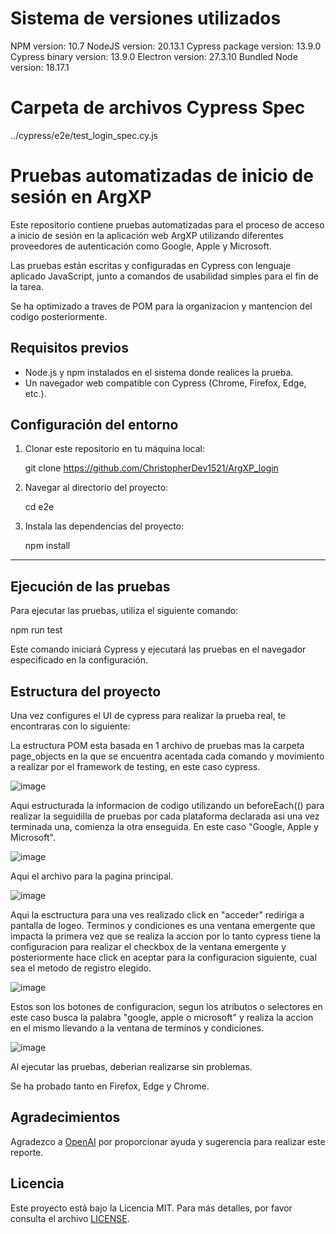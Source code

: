 # Sistema de versiones utilizados

NPM version: 10.7
NodeJS version: 20.13.1
Cypress package version: 13.9.0
Cypress binary version: 13.9.0
Electron version: 27.3.10
Bundled Node version: 18.17.1

# Carpeta de archivos Cypress Spec

../cypress/e2e/test_login_spec.cy.js

# Pruebas automatizadas de inicio de sesión en ArgXP

Este repositorio contiene pruebas automatizadas para el proceso de acceso a inicio de sesión en la aplicación web ArgXP utilizando diferentes proveedores de autenticación como Google, Apple y Microsoft. 


Las pruebas están escritas y configuradas en Cypress con lenguaje aplicado JavaScript, junto a comandos de usabilidad simples para el fin de la tarea.

Se ha optimizado a traves de POM para la organizacion y mantencion del codigo posteriormente.

## Requisitos previos

- Node.js y npm instalados en el sistema donde realices la prueba.
- Un navegador web compatible con Cypress (Chrome, Firefox, Edge, etc.).

## Configuración del entorno

1. Clonar este repositorio en tu máquina local:

   git clone https://github.com/ChristopherDev1521/ArgXP_login

2. Navegar al directorio del proyecto:

   cd e2e
   
4. Instala las dependencias del proyecto:

   npm install
   
------------------------------------------------

## Ejecución de las pruebas

Para ejecutar las pruebas, utiliza el siguiente comando:

  npm run test

Este comando iniciará Cypress y ejecutará las pruebas en el navegador especificado en la configuración.

## Estructura del proyecto

Una vez configures el UI de cypress para realizar la prueba real, te encontraras con lo siguiente:

La estructura POM esta basada en 1 archivo de pruebas mas la carpeta page_objects en la que se encuentra acentada cada comando y movimiento a realizar por el framework de testing, en este caso cypress.

![image](https://github.com/ChristopherDev1521/ArgXP_login/assets/151284229/5eb9bcd8-c14a-4f70-909f-4a52ceb8822b)

   Aqui estructurada la informacion de codigo utilizando un beforeEach(() para realizar la seguidilla de pruebas por cada plataforma declarada asi una vez terminada una, comienza la otra enseguida. En este caso "Google, Apple y Microsoft".

![image](https://github.com/ChristopherDev1521/ArgXP_login/assets/151284229/dfdbefaf-4755-4f11-9bd4-05b9371ce81f)

   Aqui el archivo para la pagina principal.

![image](https://github.com/ChristopherDev1521/ArgXP_login/assets/151284229/a1392e0b-274d-4e87-8487-eacfe1b33bd5)

   Aqui la esctructura para una ves realizado click en "acceder" rediriga a pantalla de logeo. 
   Terminos y condiciones es una ventana emergente que impacta la primera vez que se realiza la accion por lo tanto
   cypress tiene la configuracion para realizar el checkbox de la ventana emergente y posteriormente hace click en aceptar para la configuracion siguiente, cual sea el metodo de registro elegido.

![image](https://github.com/ChristopherDev1521/ArgXP_login/assets/151284229/fbdbb4da-d85b-4ccd-b06a-dc992e686753)

   Estos son los botones de configuracion, segun los atributos o selectores en este caso busca la palabra "google, apple o microsoft" y realiza la accion en el mismo llevando a la ventana de terminos y condiciones.

![image](https://github.com/ChristopherDev1521/ArgXP_login/assets/151284229/ecfe54e3-16c2-4e62-b952-31d880cb1e3b)

Al ejecutar las pruebas, deberian realizarse sin problemas.

Se ha probado tanto en Firefox, Edge y Chrome.


## Agradecimientos

Agradezco a [OpenAI](https://openai.com) por proporcionar ayuda y sugerencia para realizar este reporte.

## Licencia

Este proyecto está bajo la Licencia MIT. Para más detalles, por favor consulta el archivo [LICENSE](LICENSE).
